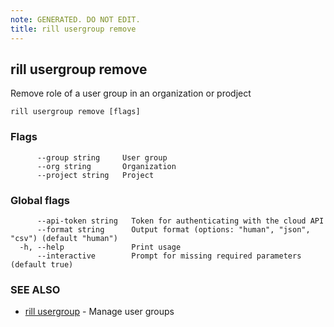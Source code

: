 ```yaml
---
note: GENERATED. DO NOT EDIT.
title: rill usergroup remove
---
```

## rill usergroup remove

Remove role of a user group in an organization or prodject

```
rill usergroup remove [flags]
```

### Flags

```
      --group string     User group
      --org string       Organization
      --project string   Project
```

### Global flags

```
      --api-token string   Token for authenticating with the cloud API
      --format string      Output format (options: "human", "json", "csv") (default "human")
  -h, --help               Print usage
      --interactive        Prompt for missing required parameters (default true)
```

### SEE ALSO

* [rill usergroup](usergroup.md)	 - Manage user groups

